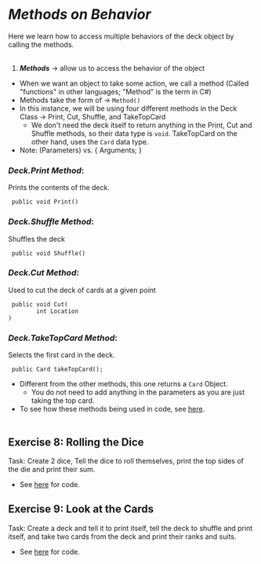 # ***Methods on Behavior***
Here we learn how to access multiple behaviors of the deck object by calling the methods. 
<br></br>

1. ***Methods*** → allow us to access the behavior of the object
- When we want an object to take some action, we call a method (Called "functions" in other languages; "Method" is the term in C#)
- Methods take the form of → `Method()`
- In this instance, we will be using four different methods in the Deck Class → Print, Cut, Shuffle, and TakeTopCard
    - We don't need the deck itself to return anything in the Print, Cut and Shuffle methods, so their data type is `void`. TakeTopCard on the other hand, uses the `Card` data type.
- Note: (Parameters) vs. { Arguments; }

### ***Deck.Print Method***:
<p> Prints the contents of the deck. </p>
<pre><code> public void Print()
</code></pre>

### ***Deck.Shuffle Method***:
<p> Shuffles the deck </p>
<pre><code> public void Shuffle()
</code></pre>

### ***Deck.Cut Method***:
<p> Used to cut the deck of cards at a given point </p> 
<pre><code> public void Cut(
        int Location
)
</code></pre>

### ***Deck.TakeTopCard Method***:
<p> Selects the first card in the deck. </p>
<pre><code> public Card takeTopCard();
</code></pre>

- Different from the other methods, this one returns a `Card` Object.
    - You do not need to add anything in the parameters as you are just taking the top card.
- To see how these methods being used in code, see [here](MethodPrac.cs).
<br></br>

## Exercise 8: Rolling the Dice
Task: Create 2 dice, Tell the dice to roll themselves, print the top sides of the die and print their sum.
- See [here](Exercises8-9/Exercise8.cs) for code.

## Exercise 9: Look at the Cards
Task: Create a deck and tell it to print itself, tell the deck to shuffle and print itself, and take two cards from the deck and print their ranks and suits.
- See [here](Exercises8-9/Exercise9.cs) for code.
